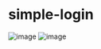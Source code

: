 # simple-login
![image](https://user-images.githubusercontent.com/67344817/183304607-1cc8d0c6-2beb-4212-95f3-45ed7626f088.png)
![image](https://user-images.githubusercontent.com/67344817/183304613-9e0870a4-9127-4444-8f2b-b8bf3da2b58e.png)
